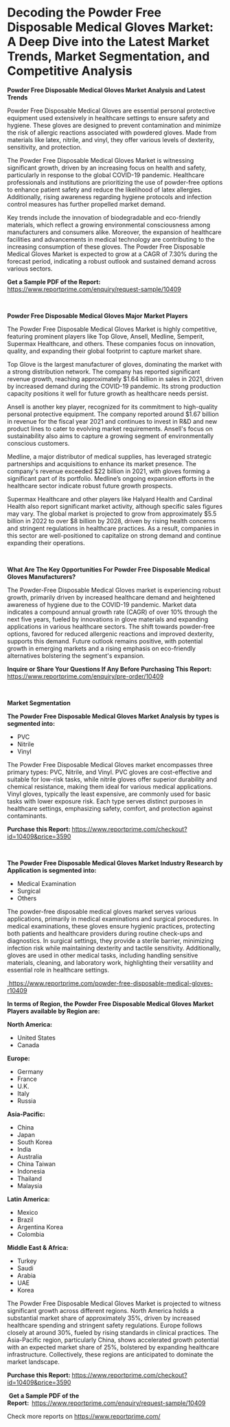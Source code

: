 <p><h1>Decoding the Powder Free Disposable Medical Gloves Market: A Deep Dive into the Latest Market Trends, Market Segmentation, and Competitive Analysis</h1></p><p><strong>Powder Free Disposable Medical Gloves Market Analysis and Latest Trends</strong></p>
<p><p>Powder Free Disposable Medical Gloves are essential personal protective equipment used extensively in healthcare settings to ensure safety and hygiene. These gloves are designed to prevent contamination and minimize the risk of allergic reactions associated with powdered gloves. Made from materials like latex, nitrile, and vinyl, they offer various levels of dexterity, sensitivity, and protection.</p><p>The Powder Free Disposable Medical Gloves Market is witnessing significant growth, driven by an increasing focus on health and safety, particularly in response to the global COVID-19 pandemic. Healthcare professionals and institutions are prioritizing the use of powder-free options to enhance patient safety and reduce the likelihood of latex allergies. Additionally, rising awareness regarding hygiene protocols and infection control measures has further propelled market demand.</p><p>Key trends include the innovation of biodegradable and eco-friendly materials, which reflect a growing environmental consciousness among manufacturers and consumers alike. Moreover, the expansion of healthcare facilities and advancements in medical technology are contributing to the increasing consumption of these gloves. The Powder Free Disposable Medical Gloves Market is expected to grow at a CAGR of 7.30% during the forecast period, indicating a robust outlook and sustained demand across various sectors.</p></p>
<p><strong>Get a Sample PDF of the Report:&nbsp;</strong> <a href="https://www.reportprime.com/enquiry/request-sample/10409?utm_campaign=2882&utm_medium=2&utm_source=Github&utm_content=ia&utm_term=20032025&utm_id=powder-free-disposable-medical-gloves">https://www.reportprime.com/enquiry/request-sample/10409</a></p>
<p>&nbsp;</p>
<p><strong>Powder Free Disposable Medical Gloves Major Market Players</strong></p>
<p><p>The Powder Free Disposable Medical Gloves Market is highly competitive, featuring prominent players like Top Glove, Ansell, Medline, Semperit, Supermax Healthcare, and others. These companies focus on innovation, quality, and expanding their global footprint to capture market share.</p><p>Top Glove is the largest manufacturer of gloves, dominating the market with a strong distribution network. The company has reported significant revenue growth, reaching approximately $1.64 billion in sales in 2021, driven by increased demand during the COVID-19 pandemic. Its strong production capacity positions it well for future growth as healthcare needs persist.</p><p>Ansell is another key player, recognized for its commitment to high-quality personal protective equipment. The company reported around $1.67 billion in revenue for the fiscal year 2021 and continues to invest in R&D and new product lines to cater to evolving market requirements. Ansell's focus on sustainability also aims to capture a growing segment of environmentally conscious customers.</p><p>Medline, a major distributor of medical supplies, has leveraged strategic partnerships and acquisitions to enhance its market presence. The company's revenue exceeded $22 billion in 2021, with gloves forming a significant part of its portfolio. Medline’s ongoing expansion efforts in the healthcare sector indicate robust future growth prospects.</p><p>Supermax Healthcare and other players like Halyard Health and Cardinal Health also report significant market activity, although specific sales figures may vary. The global market is projected to grow from approximately $5.5 billion in 2022 to over $8 billion by 2028, driven by rising health concerns and stringent regulations in healthcare practices. As a result, companies in this sector are well-positioned to capitalize on strong demand and continue expanding their operations.</p></p>
<p>&nbsp;</p>
<p><strong>What Are The Key Opportunities For Powder Free Disposable Medical Gloves Manufacturers?</strong></p>
<p><p>The Powder-Free Disposable Medical Gloves market is experiencing robust growth, primarily driven by increased healthcare demand and heightened awareness of hygiene due to the COVID-19 pandemic. Market data indicates a compound annual growth rate (CAGR) of over 10% through the next five years, fueled by innovations in glove materials and expanding applications in various healthcare sectors. The shift towards powder-free options, favored for reduced allergenic reactions and improved dexterity, supports this demand. Future outlook remains positive, with potential growth in emerging markets and a rising emphasis on eco-friendly alternatives bolstering the segment's expansion.</p></p>
<p><strong>Inquire or Share Your Questions If Any Before Purchasing This Report:</strong> <a href="https://www.reportprime.com/enquiry/pre-order/10409?utm_campaign=2882&utm_medium=2&utm_source=Github&utm_content=ia&utm_term=20032025&utm_id=powder-free-disposable-medical-gloves">https://www.reportprime.com/enquiry/pre-order/10409</a></p>
<p>&nbsp;</p>
<p><strong>Market Segmentation</strong></p>
<p><strong>The Powder Free Disposable Medical Gloves Market Analysis by types is segmented into:</strong></p>
<p><ul><li>PVC</li><li>Nitrile</li><li>Vinyl</li></ul></p>
<p><p>The Powder Free Disposable Medical Gloves market encompasses three primary types: PVC, Nitrile, and Vinyl. PVC gloves are cost-effective and suitable for low-risk tasks, while nitrile gloves offer superior durability and chemical resistance, making them ideal for various medical applications. Vinyl gloves, typically the least expensive, are commonly used for basic tasks with lower exposure risk. Each type serves distinct purposes in healthcare settings, emphasizing safety, comfort, and protection against contaminants.</p></p>
<p><strong>Purchase this Report:&nbsp;</strong><a href="https://www.reportprime.com/checkout?id=10409&price=3590&utm_campaign=2882&utm_medium=2&utm_source=Github&utm_content=ia&utm_term=20032025&utm_id=powder-free-disposable-medical-gloves">https://www.reportprime.com/checkout?id=10409&price=3590</a></p>
<p>&nbsp;</p>
<p><strong>The Powder Free Disposable Medical Gloves Market Industry Research by Application is segmented into:</strong></p>
<p><ul><li>Medical Examination</li><li>Surgical</li><li>Others</li></ul></p>
<p><p>The powder-free disposable medical gloves market serves various applications, primarily in medical examinations and surgical procedures. In medical examinations, these gloves ensure hygienic practices, protecting both patients and healthcare providers during routine check-ups and diagnostics. In surgical settings, they provide a sterile barrier, minimizing infection risk while maintaining dexterity and tactile sensitivity. Additionally, gloves are used in other medical tasks, including handling sensitive materials, cleaning, and laboratory work, highlighting their versatility and essential role in healthcare settings.</p></p>
<p><a href="https://www.reportprime.com/powder-free-disposable-medical-gloves-r10409?utm_campaign=2882&utm_medium=2&utm_source=Github&utm_content=ia&utm_term=20032025&utm_id=powder-free-disposable-medical-gloves">&nbsp;https://www.reportprime.com/powder-free-disposable-medical-gloves-r10409</a></p>
<p><strong>In terms of Region, the Powder Free Disposable Medical Gloves Market Players available by Region are:</strong></p>
<p>
    <p> <strong> North America: </strong>
        <ul>
            <li>United States</li>
            <li>Canada</li>
        </ul>
        </p> 
    <p> <strong> Europe: </strong>
        <ul>
            <li>Germany</li>
            <li>France</li>
            <li>U.K.</li>
            <li>Italy</li>
            <li>Russia</li>
        </ul>
        </p> 
    <p> <strong> Asia-Pacific: </strong>
        <ul>
            <li>China</li>
            <li>Japan</li>
            <li>South Korea</li>
            <li>India</li>
            <li>Australia</li>
            <li>China Taiwan</li>
            <li>Indonesia</li>
            <li>Thailand</li>
            <li>Malaysia</li>
        </ul>
        </p> 
    <p> <strong> Latin America: </strong>
        <ul>
            <li>Mexico</li>
            <li>Brazil</li>
            <li>Argentina Korea</li>
            <li>Colombia</li>
        </ul>
        </p> 
    <p> <strong> Middle East & Africa: </strong>
        <ul>
            <li>Turkey</li>
            <li>Saudi</li>
            <li>Arabia</li>
            <li>UAE</li>
            <li>Korea</li>
        </ul>
    </p>
    </p>
<p><p>The Powder Free Disposable Medical Gloves Market is projected to witness significant growth across different regions. North America holds a substantial market share of approximately 35%, driven by increased healthcare spending and stringent safety regulations. Europe follows closely at around 30%, fueled by rising standards in clinical practices. The Asia-Pacific region, particularly China, shows accelerated growth potential with an expected market share of 25%, bolstered by expanding healthcare infrastructure. Collectively, these regions are anticipated to dominate the market landscape.</p></p>
<p><strong>Purchase this Report: </strong><a href="https://www.reportprime.com/checkout?id=10409&price=3590&utm_campaign=2882&utm_medium=2&utm_source=Github&utm_content=ia&utm_term=20032025&utm_id=powder-free-disposable-medical-gloves">https://www.reportprime.com/checkout?id=10409&price=3590</a></p>
<p>&nbsp;<strong>Get a Sample PDF of the Report:&nbsp;&nbsp;</strong><a href="https://www.reportprime.com/enquiry/request-sample/10409?utm_campaign=2882&utm_medium=2&utm_source=Github&utm_content=ia&utm_term=20032025&utm_id=powder-free-disposable-medical-gloves">https://www.reportprime.com/enquiry/request-sample/10409</a></p>
<p><strong></strong></p>
<p>Check more reports on <a href="https://www.reportprime.com/?utm_campaign=2882&utm_medium=2&utm_source=Github&utm_content=ia&utm_term=20032025&utm_id=powder-free-disposable-medical-gloves">https://www.reportprime.com/</a></p>